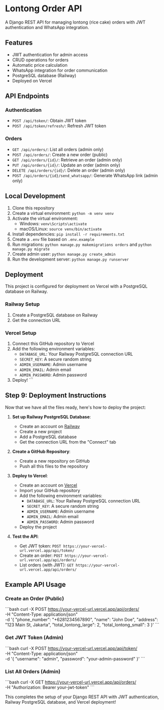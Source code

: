 # Lontong Order API

A Django REST API for managing lontong (rice cake) orders with JWT authentication and WhatsApp integration.

## Features

- JWT authentication for admin access
- CRUD operations for orders
- Automatic price calculation
- WhatsApp integration for order communication
- PostgreSQL database (Railway)
- Deployed on Vercel

## API Endpoints

### Authentication

- `POST /api/token/`: Obtain JWT token
- `POST /api/token/refresh/`: Refresh JWT token

### Orders

- `GET /api/orders/`: List all orders (admin only)
- `POST /api/orders/`: Create a new order (public)
- `GET /api/orders/{id}/`: Retrieve an order (admin only)
- `PUT /api/orders/{id}/`: Update an order (admin only)
- `DELETE /api/orders/{id}/`: Delete an order (admin only)
- `POST /api/orders/{id}/send_whatsapp/`: Generate WhatsApp link (admin only)

## Local Development

1. Clone this repository
2. Create a virtual environment: `python -m venv venv`
3. Activate the virtual environment:
   - Windows: `venv\Scripts\activate`
   - macOS/Linux: `source venv/bin/activate`
4. Install dependencies: `pip install -r requirements.txt`
5. Create a `.env` file based on `.env.example`
6. Run migrations: `python manage.py makemigrations orders` and `python manage.py migrate`
7. Create admin user: `python manage.py create_admin`
8. Run the development server: `python manage.py runserver`

## Deployment

This project is configured for deployment on Vercel with a PostgreSQL database on Railway.

### Railway Setup

1. Create a PostgreSQL database on Railway
2. Get the connection URL

### Vercel Setup

1. Connect this GitHub repository to Vercel
2. Add the following environment variables:
   - `DATABASE_URL`: Your Railway PostgreSQL connection URL
   - `SECRET_KEY`: A secure random string
   - `ADMIN_USERNAME`: Admin username
   - `ADMIN_EMAIL`: Admin email
   - `ADMIN_PASSWORD`: Admin password
3. Deploy!
\`\`\`

## Step 9: Deployment Instructions

Now that we have all the files ready, here's how to deploy the project:

1. **Set up Railway PostgreSQL Database**:
   - Create an account on [Railway](https://railway.app/)
   - Create a new project
   - Add a PostgreSQL database
   - Get the connection URL from the "Connect" tab

2. **Create a GitHub Repository**:
   - Create a new repository on GitHub
   - Push all this files to the repository

3. **Deploy to Vercel**:
   - Create an account on [Vercel](https://vercel.com/)
   - Import your GitHub repository
   - Add the following environment variables:
     - `DATABASE_URL`: Your Railway PostgreSQL connection URL
     - `SECRET_KEY`: A secure random string
     - `ADMIN_USERNAME`: Admin username
     - `ADMIN_EMAIL`: Admin email
     - `ADMIN_PASSWORD`: Admin password
   - Deploy the project

4. **Test the API**:
   - Get JWT token: `POST https://your-vercel-url.vercel.app/api/token/`
   - Create an order: `POST https://your-vercel-url.vercel.app/api/orders/`
   - List orders (with JWT): `GET https://your-vercel-url.vercel.app/api/orders/`

## Example API Usage

### Create an Order (Public)

\`\`\`bash
curl -X POST https://your-vercel-url.vercel.app/api/orders/ \
  -H "Content-Type: application/json" \
  -d '{
    "phone_number": "+6281234567890",
    "name": "John Doe",
    "address": "123 Main St, Jakarta",
    "total_lontong_large": 2,
    "total_lontong_small": 3
  }'
\`\`\`

### Get JWT Token (Admin)

\`\`\`bash
curl -X POST https://your-vercel-url.vercel.app/api/token/ \
  -H "Content-Type: application/json" \
  -d '{
    "username": "admin",
    "password": "your-admin-password"
  }'
\`\`\`

### List All Orders (Admin)

\`\`\`bash
curl -X GET https://your-vercel-url.vercel.app/api/orders/ \
  -H "Authorization: Bearer your-jwt-token"
\`\`\`

This completes the setup of your Django REST API with JWT authentication, Railway PostgreSQL database, and Vercel deployment!

